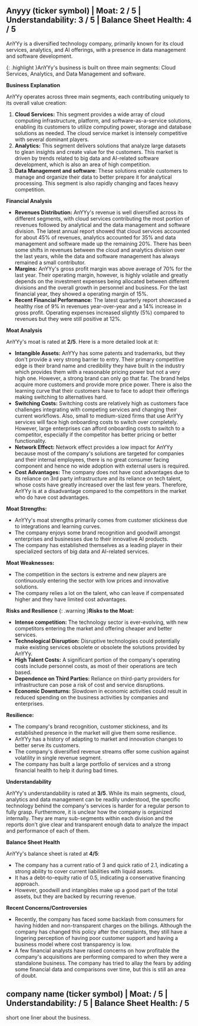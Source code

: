 ## Anyyy (ticker symbol) | Moat: 2 / 5 | Understandability: 3 / 5 | Balance Sheet Health: 4 / 5
AnYYy is a diversified technology company, primarily known for its cloud services, analytics, and AI offerings, with a presence in data management and software development.

{: .highlight }AnYYy's business is built on three main segments: Cloud Services, Analytics, and Data Management and software.

**Business Explanation**

AnYYy operates across three main segments, each contributing uniquely to its overall value creation:

1.  **Cloud Services:** This segment provides a wide array of cloud computing infrastructure, platform, and software-as-a-service solutions, enabling its customers to utilize computing power, storage and database solutions as needed. The cloud service market is intensely competitive with several dominant players.
2.  **Analytics:** This segment delivers solutions that analyze large datasets to glean insights and create value for the customers. This market is driven by trends related to big data and AI-related software development, which is also an area of high competition.
3.  **Data Management and software**: These solutions enable customers to manage and organize their data to better prepare it for analytical processing. This segment is also rapidly changing and faces heavy competition.

**Financial Analysis**

*   **Revenues Distribution:** AnYYy's revenue is well diversified across its different segments, with cloud services contributing the most portion of revenues followed by analytical and the data management and software division. The latest annual report showed that cloud services accounted for about 45% of revenues, analytics accounted for 35% and data management and software made up the remaining 20%. There has been some shifts in revenues between the cloud and analytics division over the last years, while the data and software management has always remained a small contributor.
*   **Margins:** AnYYy's gross profit margin was above average of 70% for the last year. Their operating margin, however, is highly volatile and greatly depends on the investment expenses being allocated between different divisions and the overall growth in personnel and business. For the last financial year, they showed a operating margin of 15%.
*   **Recent Financial Performance:** The latest quarterly report showcased a healthy rise of 9% in revenues year-over-year and a 14% increase in gross profit. Operating expenses increased slightly (5%) compared to revenues but they were still positive at 12%.

**Moat Analysis**

AnYYy's moat is rated at **2/5**. Here is a more detailed look at it:
*   **Intangible Assets:** AnYYy has some patents and trademarks, but they don't provide a very strong barrier to entry. Their primary competitive edge is their brand name and credibility they have built in the industry which provides them with a reasonable pricing power but not a very high one. However, a strong brand can only go that far. The brand helps acquire more customers and provide more price power. There is also the learning curve that their customers have to face to adopt their offerings making switching to alternatives hard.
*   **Switching Costs:** Switching costs are relatively high as customers face challenges integrating with competing services and changing their current workflows. Also, small to medium-sized firms that use AnYYy services will face high onboarding costs to switch over completely. However, large enterprises can afford onboarding costs to switch to a competitor, especially if the competitor has better pricing or better functionality.
*  **Network Effect:** Network effect provides a low impact for AnYYy because most of the company's solutions are targeted for companies and their internal employees, there is no great consumer facing component and hence no wide adoption with external users is required.
*   **Cost Advantages:** The company does not have cost advantages due to its reliance on 3rd party infrastructure and its reliance on tech talent, whose costs have greatly increased over the last few years. Therefore, AnYYy is at a disadvantage compared to the competitors in the market who do have cost advantages.

**Moat Strengths:**
*  AnYYy's moat strengths primarily comes from customer stickiness due to integrations and learning curves.
*   The company enjoys some brand recognition and goodwill amongst enterprises and businesses due to their innovative AI products.
*   The company has established themselves as a leading player in their specialized sectors of big data and AI-related services.

**Moat Weaknesses:**
* The competition in the sectors is extreme and new players are continuously entering the sector with low prices and innovative solutions.
*   The company relies a lot on the talent, who can leave if compensated higher and they have limited cost advantages.

**Risks and Resilience**
{: .warning }**Risks to the Moat:**
*   **Intense competition:** The technology sector is ever-evolving, with new competitors entering the market and offering cheaper and better services.
*   **Technological Disruption:** Disruptive technologies could potentially make existing services obsolete or obsolete the solutions provided by AnYYy.
*  **High Talent Costs:** A significant portion of the company's operating costs include personnel costs, as most of their operations are tech based.
*   **Dependence on Third Parties:** Reliance on third-party providers for infrastructure can pose a risk of cost and service disruptions.
*   **Economic Downturns:** Slowdown in economic activities could result in reduced spending on the business activities by companies and enterprises.

**Resilience:**
* The company's brand recognition, customer stickiness, and its established presence in the market will give them some resilience.
*   AnYYy has a history of adapting to market and innovation changes to better serve its customers.
*   The company's diversified revenue streams offer some cushion against volatility in single revenue segment.
*   The company has built a large portfolio of services and a strong financial health to help it during bad times.

**Understandability**

AnYYy's understandability is rated at **3/5**. While its main segments, cloud, analytics and data management can be readily understood, the specific technology behind the company's services is harder for a regular person to fully grasp. Furthermore, it is unclear how the company is organized internally. They are many sub-segments within each division and the reports don't give clear and transparent enough data to analyze the impact and performance of each of them.

**Balance Sheet Health**

AnYYy's balance sheet is rated at **4/5**:

*   The company has a current ratio of 3 and quick ratio of 2.1, indicating a strong ability to cover current liabilities with liquid assets.
*   It has a debt-to-equity ratio of 0.5, indicating a conservative financing approach.
*  However, goodwill and intangibles make up a good part of the total assets, but they are backed by recurring revenue.

**Recent Concerns/Controversies**

*  Recently, the company has faced some backlash from consumers for having hidden and non-transparent charges on the billings. Although the company has changed this policy after the complaints, they still have a lingering perception of having poor customer support and having a business model where cost transparency is low.
*  A few financial analysts have raised concerns on how profitable the company's acquisitions are performing compared to when they were a standalone business. The company has tried to allay the fears by adding some financial data and comparisons over time, but this is still an area of doubt.

## company name (ticker symbol) | Moat:  / 5 | Understandability:  / 5 | Balance Sheet Health:  / 5
short one liner about the business.
